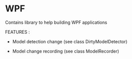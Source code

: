 # WPF
Contains library to help building WPF applications

FEATURES : 

- Model detection change (see class DirtyModelDetector)

- Model change recording (see class ModelRecorder)


